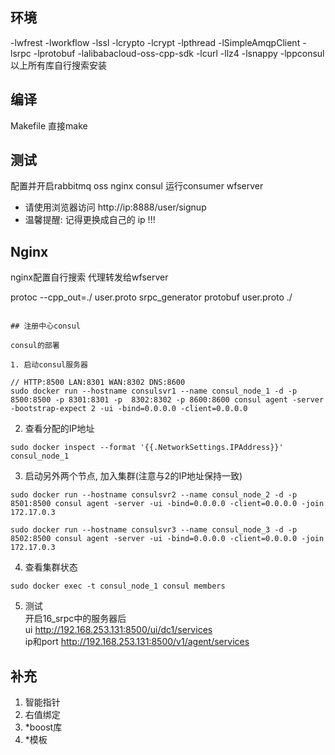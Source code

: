 

## 环境
-lwfrest -lworkflow -lssl -lcrypto -lcrypt  -lpthread -lSimpleAmqpClient -lsrpc -lprotobuf -lalibabacloud-oss-cpp-sdk -lcurl -llz4 -lsnappy -lppconsul
以上所有库自行搜索安装
## 编译
Makefile 直接make 

## 测试
配置并开启rabbitmq oss nginx consul
运行consumer wfserver
* 请使用浏览器访问 http://ip:8888/user/signup
* 温馨提醒: 记得更换成自己的 ip !!!

## Nginx
nginx配置自行搜索
代理转发给wfserver


protoc --cpp_out=./ user.proto
srpc_generator protobuf user.proto ./
```

## 注册中心consul

consul的部署

1. 启动consul服务器

// HTTP:8500 LAN:8301 WAN:8302 DNS:8600
sudo docker run --hostname consulsvr1 --name consul_node_1 -d -p 8500:8500 -p 8301:8301 -p  8302:8302 -p 8600:8600 consul agent -server -bootstrap-expect 2 -ui -bind=0.0.0.0 -client=0.0.0.0
```

2. 查看分配的IP地址  
```
sudo docker inspect --format '{{.NetworkSettings.IPAddress}}' consul_node_1
```

3. 启动另外两个节点, 加入集群(注意与2的IP地址保持一致)
```
sudo docker run --hostname consulsvr2 --name consul_node_2 -d -p 8501:8500 consul agent -server -ui -bind=0.0.0.0 -client=0.0.0.0 -join 172.17.0.3

sudo docker run --hostname consulsvr3 --name consul_node_3 -d -p 8502:8500 consul agent -server -ui -bind=0.0.0.0 -client=0.0.0.0 -join 172.17.0.3
```

4. 查看集群状态
```
sudo docker exec -t consul_node_1 consul members
```

5. 测试  
开启16_srpc中的服务器后  
ui http://192.168.253.131:8500/ui/dc1/services  
ip和port http://192.168.253.131:8500/v1/agent/services  

## 补充
1. 智能指针
2. 右值绑定
3. *boost库
4. *模板
